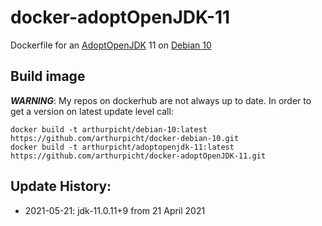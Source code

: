 # docker-adoptOpenJDK-11

Dockerfile for an [AdoptOpenJDK](https://adoptopenjdk.net/archive.html) 11 on
[Debian 10](https://github.com/arthurpicht/docker-debian-10)

## Build image

***WARNING***: My repos on dockerhub are not always up to date. In order to get a version on latest update level call:

    docker build -t arthurpicht/debian-10:latest https://github.com/arthurpicht/docker-debian-10.git
    docker build -t arthurpicht/adoptopenjdk-11:latest https://github.com/arthurpicht/docker-adoptOpenJDK-11.git 

## Update History:

* 2021-05-21: jdk-11.0.11+9 from 21 April 2021
